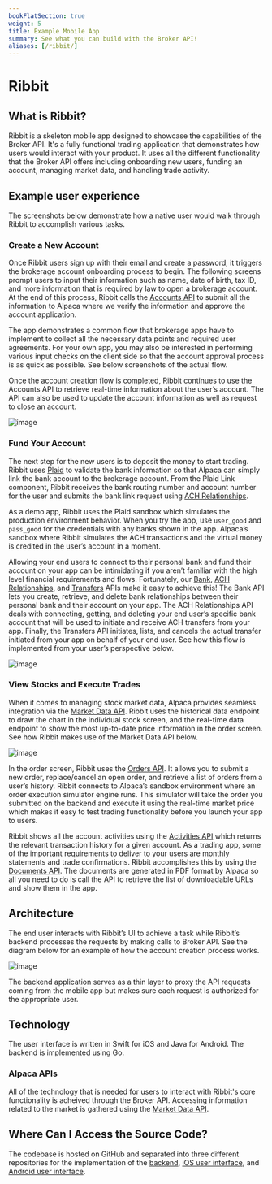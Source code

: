 ```yaml
---
bookFlatSection: true
weight: 5
title: Example Mobile App
summary: See what you can build with the Broker API!
aliases: [/ribbit/]
---
```


# Ribbit

## What is Ribbit?
Ribbit is a skeleton mobile app designed to showcase the capabilities of the Broker API. It's a fully functional trading application that demonstrates how users would interact with your product. It uses all the different functionality that the Broker API offers including onboarding new users, funding an account, managing market data, and handling trade activity.

## Example user experience
The screenshots below demonstrate how a native user would walk through Ribbit to accomplish various tasks. 

### **Create a New Account**
Once Ribbit users sign up with their email and create a password, it triggers the brokerage account onboarding process to begin. The following screens prompt users to input their information such as name, date of birth, tax ID, and more information that is required by law to open a brokerage account. At the end of this process, Ribbit calls the [Accounts API](https://alpaca.markets/docs/broker/api-references/accounts/accounts/) to submit all the information to Alpaca where we verify the information and approve the account application.

The app demonstrates a common flow that brokerage apps have to implement to collect all the necessary data points and required user agreements. For your own app, you may also be interested in performing various input checks on the client side so that the account approval process is as quick as possible. See below screenshots of the actual flow.

Once the account creation flow is completed, Ribbit continues to use the Accounts API to retrieve real-time information about the user’s account. The API can also be used to update the account information as well as request to close an account.

![image](./demo_images/Ribbit_Onboarding.png)

### **Fund Your Account**
The next step for the new users is to deposit the money to start trading. Ribbit uses [Plaid](https://www.plaid.com) to validate the bank information so that Alpaca can simply link the bank account to the brokerage account. From the Plaid Link component, Ribbit receives the bank routing number and account number for the user and submits the bank link request using [ACH Relationships](https://alpaca.markets/docs/broker/api-references/funding/ach/#ach-relationships-api).

As a demo app, Ribbit uses the Plaid sandbox which simulates the production environment behavior. When you try the app, use `user_good` and `pass_good` for the credentials with any banks shown in the app. Alpaca’s sandbox where Ribbit simulates the ACH transactions and the virtual money is credited in the user’s account in a moment.

Allowing your end users to connect to their personal bank and fund their account on your app can be intimidating if you aren’t familiar with the high level financial requirements and flows. Fortunately, our [Bank](https://alpaca.markets/docs/broker/api-references/funding/bank/#bank), [ACH Relationships](https://alpaca.markets/docs/broker/api-references/funding/ach/#ach-relationships-api), and [Transfers](https://alpaca.markets/docs/broker/api-references/funding/transfers/#transfers) APIs make it easy to achieve this! The Bank API lets you create, retrieve, and delete bank relationships between their personal bank and their account on your app. The ACH Relationships API deals with connecting, getting, and deleting your end user’s specific bank account that will be used to initiate and receive ACH transfers from your app. Finally, the Transfers API initiates, lists, and cancels the actual transfer initiated from your app on behalf of your end user. See how this flow is implemented from your user’s perspective below. 

![image](./demo_images/Ribbit_Funding.png)

### **View Stocks and Execute Trades**
When it comes to managing stock market data, Alpaca provides seamless integration via the [Market Data API](https://alpaca.markets/docs/broker/market-data/). Ribbit uses the historical data endpoint to draw the chart in the individual stock screen, and the real-time data endpoint to show the most up-to-date price information in the order screen. See how Ribbit makes use of the Market Data API below.

![image](./demo_images/Ribbit_Market_Data.png)

In the order screen, Ribbit uses the [Orders API](https://alpaca.markets/docs/api-references/broker-api/trading/orders/). It allows you to submit a new order, replace/cancel an open order, and retrieve a list of orders from a user’s history. Ribbit connects to Alpaca’s sandbox environment where an order execution simulator engine runs. This simulator will take the order you submitted on the backend and execute it using the real-time market price which makes it easy to test trading functionality before you launch your app to users.

Ribbit shows all the account activities using the [Activities API](https://alpaca.markets/docs/broker/api-references/accounts/account-activities/) which returns the relevant transaction history for a given account. As a trading app, some of the important requirements to deliver to your users are monthly statements and trade confirmations. Ribbit accomplishes this by using the [Documents API](https://alpaca.markets/docs/broker/api-references/documents/). The documents are generated in PDF format by Alpaca so all you need to do is call the API to retrieve the list of downloadable URLs and show them in the app.

## Architecture
The end user interacts with Ribbit’s UI to achieve a task while Ribbit’s backend processes the requests by making calls to Broker API. See the diagram below for an example of how the account creation process works.

![image](./demo_images/Ribbit_Architecture.png)

The backend application serves as a thin layer to proxy the API requests coming from the mobile app but makes sure each request is authorized for the appropriate user. 

## Technology
The user interface is written in Swift for iOS and Java for Android. The backend is implemented using Go. 
### Alpaca APIs
All of the technology that is needed for users to interact with Ribbit's core functionality is acheived through the Broker API. Accessing information related to the market is gathered using the [Market Data API](https://alpaca.markets/docs/broker/market-data/). 

## Where Can I Access the Source Code?
The codebase is hosted on GitHub and separated into three different repositories for the implementation of the [backend](https://github.com/alpacahq/ribbit-backend), [iOS user interface](https://github.com/alpacahq/ribbit-ios), and [Android user interface](https://github.com/alpacahq/ribbit-android). 